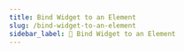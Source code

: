 ```yaml
---
title: Bind Widget to an Element
slug: /bind-widget-to-an-element
sidebar_label: 🔗 Bind Widget to an Element
---
```

